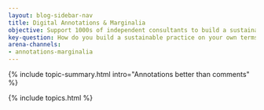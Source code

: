 ```yaml
---
layout: blog-sidebar-nav
title: Digital Annotations & Marginalia
objective: Support 1000s of independent consultants to build a sustainable practice, on their own terms
key-question: How do you build a sustainable practice on your own terms for 10+ years?
arena-channels:
- annotations-marginalia
---
```


{% include topic-summary.html intro="Annotations better than comments" %}


{% include topics.html %}